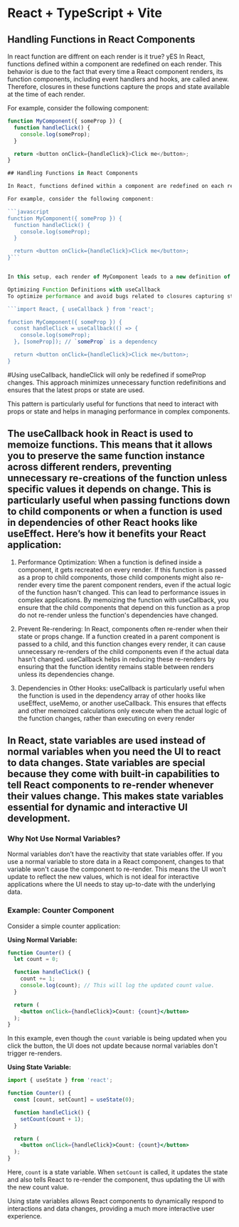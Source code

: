 # React + TypeScript + Vite



## Handling Functions in React Components
In react function are diffrent on each render is it true?
yES In React, functions defined within a component are redefined on each render. This behavior is due to the fact that every time a React component renders, its function components, including event handlers and hooks, are called anew. Therefore, closures in these functions capture the props and state available at the time of each render.

For example, consider the following component:

```javascript
function MyComponent({ someProp }) {
  function handleClick() {
    console.log(someProp);
  }

  return <button onClick={handleClick}>Click me</button>;
}

## Handling Functions in React Components

In React, functions defined within a component are redefined on each render. This behavior is due to the fact that every time a React component renders, its function components, including event handlers and hooks, are called anew. Therefore, closures in these functions capture the props and state available at the time of each render.

For example, consider the following component:

```javascript
function MyComponent({ someProp }) {
  function handleClick() {
    console.log(someProp);
  }

  return <button onClick={handleClick}>Click me</button>;
}```


In this setup, each render of MyComponent leads to a new definition of handleClick. If someProp changes, the next render will create a new handleClick function capturing the updated someProp.

Optimizing Function Definitions with useCallback
To optimize performance and avoid bugs related to closures capturing stale data, React's useCallback hook can be used. This hook memoizes functions and only redefines them when specific dependencies change:

```import React, { useCallback } from 'react';

function MyComponent({ someProp }) {
  const handleClick = useCallback(() => {
    console.log(someProp);
  }, [someProp]); // `someProp` is a dependency

  return <button onClick={handleClick}>Click me</button>;
}
```

#Using useCallback, handleClick will only be redefined if someProp changes. This approach minimizes unnecessary function redefinitions and ensures that the latest props or state are used.

This pattern is particularly useful for functions that need to interact with props or state and helps in managing performance in complex components.

## The useCallback hook in React is used to memoize functions. This means that it allows you to preserve the same function instance across different renders, preventing unnecessary re-creations of the function unless specific values it depends on change. This is particularly useful when passing functions down to child components or when a function is used in dependencies of other React hooks like useEffect. Here’s how it benefits your React application:

1. Performance Optimization:
When a function is defined inside a component, it gets recreated on every render. If this function is passed as a prop to child components, those child components might also re-render every time the parent component renders, even if the actual logic of the function hasn't changed. This can lead to performance issues in complex applications. By memoizing the function with useCallback, you ensure that the child components that depend on this function as a prop do not re-render unless the function's dependencies have changed.

2. Prevent Re-rendering:
In React, components often re-render when their state or props change. If a function created in a parent component is passed to a child, and this function changes every render, it can cause unnecessary re-renders of the child components even if the actual data hasn’t changed. useCallback helps in reducing these re-renders by ensuring that the function identity remains stable between renders unless its dependencies change.

3. Dependencies in Other Hooks:
useCallback is particularly useful when the function is used in the dependency array of other hooks like useEffect, useMemo, or another useCallback. This ensures that effects and other memoized calculations only execute when the actual logic of the function changes, rather than executing on every render


## In React, state variables are used instead of normal variables when you need the UI to react to data changes. State variables are special because they come with built-in capabilities to tell React components to re-render whenever their values change. This makes state variables essential for dynamic and interactive UI development.

### Why Not Use Normal Variables?

Normal variables don’t have the reactivity that state variables offer. If you use a normal variable to store data in a React component, changes to that variable won't cause the component to re-render. This means the UI won't update to reflect the new values, which is not ideal for interactive applications where the UI needs to stay up-to-date with the underlying data.

### Example: Counter Component

Consider a simple counter application:

**Using Normal Variable:**
```jsx
function Counter() {
  let count = 0;

  function handleClick() {
    count += 1;
    console.log(count); // This will log the updated count value.
  }

  return (
    <button onClick={handleClick}>Count: {count}</button>
  );
}
```
In this example, even though the `count` variable is being updated when you click the button, the UI does not update because normal variables don't trigger re-renders.

**Using State Variable:**
```jsx
import { useState } from 'react';

function Counter() {
  const [count, setCount] = useState(0);

  function handleClick() {
    setCount(count + 1);
  }

  return (
    <button onClick={handleClick}>Count: {count}</button>
  );
}
```
Here, `count` is a state variable. When `setCount` is called, it updates the state and also tells React to re-render the component, thus updating the UI with the new count value.

Using state variables allows React components to dynamically respond to interactions and data changes, providing a much more interactive user experience.